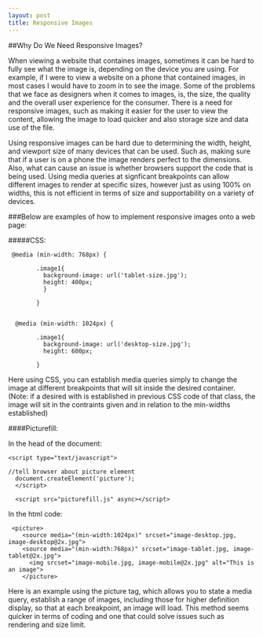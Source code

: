 ```yaml
---
layout: post
title: Responsive Images
---
```


##Why Do We Need Responsive Images?

When viewing a website that containes images, sometimes it can be hard to fully see what the image is, depending on the device you are using.
For example, if I were to view a website on a phone that contained images, in most cases I would have to zoom in to see the image. Some of the 
problems that we face as designers when it comes to images, is, the size, the quality and the overall user experience for the consumer. 
There is a need for responsive images, such as making it easier for the user to view the content, allowing the image to load quicker and also storage size and data use of the file.

Using responsive images can be hard due to determining the width, height, and viewport size of many devices that can be used. Such as, making sure that
if a user is on a phone the image renders perfect to the dimensions. Also, what can cause an issue is whether browsers support the code
that is being used. Using media queries at signficant breakpoints can allow different images to render at specific sizes, however just as using 100% on widths, 
this is not efficient in terms of size and supportability on a variety of devices.

###Below are examples of how to implement responsive images onto a web page:

#####CSS:
```
 @media (min-width: 768px) {

        .image1{
          background-image: url('tablet-size.jpg');
          height: 400px;
          }
   
        }
        
        
  @media (min-width: 1024px) {

        .image1{
          background-image: url('desktop-size.jpg');
          height: 600px;
          
        }      
```
Here using CSS, you can establish media queries simply to change the image at different breakpoints that will sit inside the desired container. (Note: if a desired with 
is established in previous CSS code of that class, the image will sit in the contraints given and in relation to the min-widths established)

####Picturefill:

In the head of the document:

```
<script type="text/javascript">

//tell browser about picture element
  document.createElement('picture');
  </script>

  <script src="picturefill.js" async></script>
```
In the html code:
```
 <picture>
    <source media="(min-width:1024px)" srcset="image-desktop.jpg, image-desktop@2x.jpg">
    <source media="(min-width:768px)" srcset="image-tablet.jpg, image-tablet@2x.jpg">
      <img srcset="image-mobile.jpg, image-mobile@2x.jpg" alt="This is an image">
    </picture> 
```
Here is an example using the picture tag, which allows you to state a media query, establish a range of images, including those for 
higher definition display, so that at each breakpoint, an image will load. This method seems quicker in terms of coding and one that could solve issues such as rendering and size limit.
